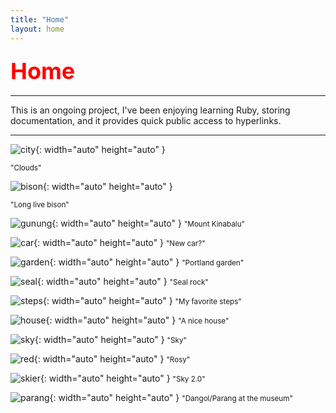```yaml
---
title: "Home"
layout: home
---
```



### <span style="color: red; font-weight: bold; font-size: 36px;">Home</span>


______________________________________________________________________________________________________


This is an ongoing project, I've been enjoying learning Ruby, storing documentation, and it provides quick public access to hyperlinks.

______________________________________________________________________________________________________

![city](/assets/IMG_2482.jpeg){: width="auto" height="auto" }

<small> "Clouds"</small>

![bison](/assets/IMG_2609.jpeg){: width="auto" height="auto" }

<small> "Long live bison"</small>

![gunung](/assets/IMG_5449.jpeg){: width="auto" height="auto" }
<small> "Mount Kinabalu"</small>

![car](/assets/IMG_2464.jpeg){: width="auto" height="auto" }
<small> "New car?"</small>

![garden](/assets/IMG_3533.jpeg){: width="auto" height="auto" }
<small> "Portland garden"</small>

![seal](/assets/IMG_3618.jpeg){: width="auto" height="auto" }
<small> "Seal rock"</small>

![steps](/assets/IMG_5205.jpeg){: width="auto" height="auto" }
<small> "My favorite steps"</small>

![house](/assets/IMG_5637.jpeg){: width="auto" height="auto" }
<small> "A nice house"</small>

![sky](/assets/IMG_5729.jpeg){: width="auto" height="auto" }
<small> "Sky"</small>

![red](/assets/IMG_5988.jpeg){: width="auto" height="auto" }
<small> "Rosy"</small>

![skier](/assets/IMG_6024.jpeg){: width="auto" height="auto" }
<small> "Sky 2.0"</small>

![parang](/assets/IMG_6096.jpeg){: width="auto" height="auto" }
<small> "Dangol/Parang at the museum"</small>


 